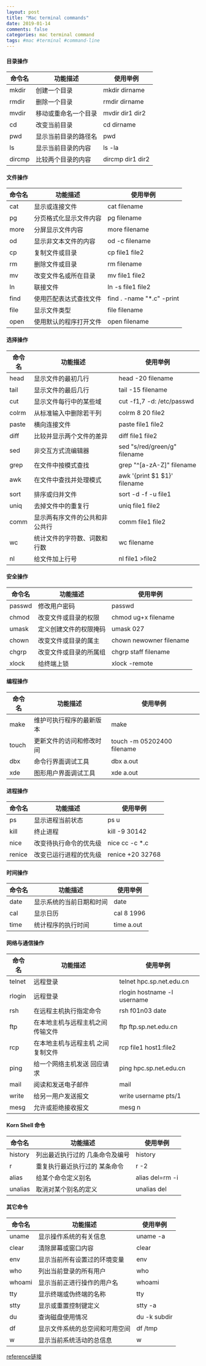 ```yaml
---
layout: post
title: "Mac terminal commands"
date: 2019-01-14 
comments: false
categories: mac terminal command
tags: #mac #terminal #command-line
---
```

#### 目录操作

| 命令名 | 功能描述 | 使用举例 |
| ------ | ------ |------ |
| mkdir | 创建一个目录 | mkdir dirname |
| rmdir | 删除一个目录 | rmdir dirname |
| mvdir | 移动或重命名一个目录 | mvdir dir1 dir2 |
| cd | 改变当前目录 | cd dirname |
| pwd | 显示当前目录的路径名 | pwd |
| ls | 显示当前目录的内容 | ls -la |
| dircmp | 比较两个目录的内容 | dircmp dir1 dir2 |

#### 文件操作

| 命令名 | 功能描述 | 使用举例 |
| ------ | ------ |------ |
| cat | 显示或连接文件 | cat filename |
| pg | 分页格式化显示文件内容 | pg filename |
| more | 分屏显示文件内容 | more filename |
| od | 显示非文本文件的内容 | od -c filename |
| cp | 复制文件或目录 | cp file1 file2 |
| rm | 删除文件或目录 | rm filename |
| mv | 改变文件名或所在目录 | mv file1 file2 |
| ln | 联接文件 | ln -s file1 file2 |
| find | 使用匹配表达式查找文件 | find . -name "*.c" -print | 
| file | 显示文件类型 | file filename |
| open | 使用默认的程序打开文件 | open filename |

#### 选择操作

| 命令名 | 功能描述 | 使用举例 |
| ------ | ------ |------ |
| head | 显示文件的最初几行 | head -20 filename |
| tail | 显示文件的最后几行 | tail -15 filename |
| cut | 显示文件每行中的某些域 | cut -f1,7 -d: /etc/passwd |
| colrm | 从标准输入中删除若干列 | colrm 8 20 file2 |
| paste | 横向连接文件 | paste file1 file2 |
| diff | 比较并显示两个文件的差异 | diff file1 file2 |
| sed | 非交互方式流编辑器 | sed "s/red/green/g" filename |
| grep | 在文件中按模式查找 | grep "^[a-zA-Z]" filename |
| awk | 在文件中查找并处理模式 | awk '{print $1 $1}' filename |
| sort | 排序或归并文件 | sort -d -f -u file1 |
| uniq | 去掉文件中的重复行 | uniq file1 file2 |
| comm | 显示两有序文件的公共和非公共行 | comm file1 file2 |
| wc | 统计文件的字符数、词数和行数 | wc filename |
| nl | 给文件加上行号 | nl file1 >file2 |

#### 安全操作

| 命令名 | 功能描述 | 使用举例 |
| ------ | ------ |------ |
| passwd | 修改用户密码 | passwd |
| chmod | 改变文件或目录的权限 | chmod ug+x filename |
| umask | 定义创建文件的权限掩码 | umask 027 |
| chown | 改变文件或目录的属主 | chown newowner filename |
| chgrp | 改变文件或目录的所属组 | chgrp staff filename |
| xlock | 给终端上锁 | xlock -remote |

#### 编程操作

| 命令名 | 功能描述 | 使用举例 |
| ------ | ------ |------ |
| make | 维护可执行程序的最新版本 | make |
| touch | 更新文件的访问和修改时间 | touch -m 05202400 filename |
| dbx | 命令行界面调试工具 | dbx a.out |
| xde | 图形用户界面调试工具 | xde a.out |

#### 进程操作

| 命令名 | 功能描述 | 使用举例 |
| ------ | ------ |------ |
| ps | 显示进程当前状态 | ps u |
|kill|终止进程|kill -9 30142|
|nice|改变待执行命令的优先级|nice cc -c *.c|
|renice|改变已运行进程的优先级|renice +20 32768|

#### 时间操作

| 命令名 | 功能描述 | 使用举例 |
| ------ | ------ |------ |
| date | 显示系统的当前日期和时间 | date |
| cal | 显示日历 | cal 8 1996 |
| time | 统计程序的执行时间 | time a.out |

#### 网络与通信操作

| 命令名 | 功能描述 | 使用举例 |
| ------ | ------ |------ |
| telnet | 远程登录 | telnet hpc.sp.net.edu.cn |
| rlogin | 远程登录 | rlogin hostname -l username |
| rsh | 在远程主机执行指定命令 | rsh f01n03 date |
| ftp | 在本地主机与远程主机之间传输文件 | ftp ftp.sp.net.edu.cn |
| rcp | 在本地主机与远程主机 之间复制文件 | rcp file1 host1:file2 |
| ping | 给一个网络主机发送 回应请求 | ping hpc.sp.net.edu.cn |
| mail | 阅读和发送电子邮件 | mail |
| write | 给另一用户发送报文 | write username pts/1 |
| mesg | 允许或拒绝接收报文 | mesg n |

#### Korn Shell 命令

| 命令名 | 功能描述 | 使用举例 |
| ------ | ------ |------ |
| history | 列出最近执行过的 几条命令及编号 | history |
| r | 重复执行最近执行过的 某条命令 | r -2 |
| alias | 给某个命令定义别名 | alias del=rm -i |
| unalias | 取消对某个别名的定义 | unalias del |

#### 其它命令

|命令名 | 功能描述 | 使用举例 |
| ------ | ------ |------ |
| uname | 显示操作系统的有关信息 | uname -a |
| clear | 清除屏幕或窗口内容 | clear |
| env | 显示当前所有设置过的环境变量 | env |
| who | 列出当前登录的所有用户 | who |
| whoami | 显示当前正进行操作的用户名 | whoami |
| tty | 显示终端或伪终端的名称 | tty |
| stty | 显示或重置控制键定义 | stty -a |
| du | 查询磁盘使用情况 | du -k subdir |
| df | 显示文件系统的总空间和可用空间 | df /tmp |
| w | 显示当前系统活动的总信息 | w |

[reference链接](https://www.jianshu.com/p/3291de46f3ff)
